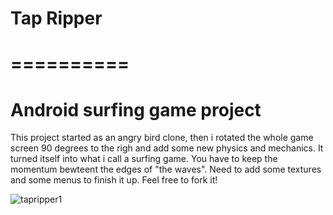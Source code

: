 # Tap Ripper
# ==========

# Android surfing game project 

This project started as an angry bird clone, then i rotated the whole game screen 90 degrees to the righ and add some new physics 
and mechanics. It turned itself into what i call a surfing game. You have to keep the momentum bewteent the edges of "the waves".
Need to add some textures and some menus to finish it up. Feel free to fork it!

![tapripper1](https://user-images.githubusercontent.com/44653624/68415856-0e894c80-0172-11ea-8f15-04b037b57264.png)
